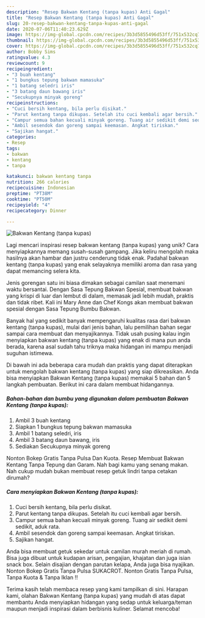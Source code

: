 ```yaml
---
description: "Resep Bakwan Kentang (tanpa kupas) Anti Gagal"
title: "Resep Bakwan Kentang (tanpa kupas) Anti Gagal"
slug: 20-resep-bakwan-kentang-tanpa-kupas-anti-gagal
date: 2020-07-06T11:40:23.629Z
image: https://img-global.cpcdn.com/recipes/3b3d5855496d53ff/751x532cq70/bakwan-kentang-tanpa-kupas-foto-resep-utama.jpg
thumbnail: https://img-global.cpcdn.com/recipes/3b3d5855496d53ff/751x532cq70/bakwan-kentang-tanpa-kupas-foto-resep-utama.jpg
cover: https://img-global.cpcdn.com/recipes/3b3d5855496d53ff/751x532cq70/bakwan-kentang-tanpa-kupas-foto-resep-utama.jpg
author: Bobby Sims
ratingvalue: 4.3
reviewcount: 9
recipeingredient:
- "3 buah kentang"
- "1 bungkus tepung bakwan mamasuka"
- "1 batang seledri iris"
- "3 batang daun bawang iris"
- "Secukupnya minyak goreng"
recipeinstructions:
- "Cuci bersih kentang, bila perlu disikat."
- "Parut kentang tanpa dikupas. Setelah itu cuci kembali agar bersih."
- "Campur semua bahan kecuali minyak goreng. Tuang air sedikit demi sedikit, aduk rata."
- "Ambil sesendok dan goreng sampai keemasan. Angkat tiriskan."
- "Sajikan hangat."
categories:
- Resep
tags:
- bakwan
- kentang
- tanpa

katakunci: bakwan kentang tanpa 
nutrition: 266 calories
recipecuisine: Indonesian
preptime: "PT38M"
cooktime: "PT50M"
recipeyield: "4"
recipecategory: Dinner

---
```



![Bakwan Kentang (tanpa kupas)](https://img-global.cpcdn.com/recipes/3b3d5855496d53ff/751x532cq70/bakwan-kentang-tanpa-kupas-foto-resep-utama.jpg)

Lagi mencari inspirasi resep bakwan kentang (tanpa kupas) yang unik? Cara menyiapkannya memang susah-susah gampang. Jika keliru mengolah maka hasilnya akan hambar dan justru cenderung tidak enak. Padahal bakwan kentang (tanpa kupas) yang enak selayaknya memiliki aroma dan rasa yang dapat memancing selera kita.

Jenis gorengan satu ini biasa dimakan sebagai camilan saat menemani waktu bersantai. Dengan Sasa Tepung Bakwan Spesial, membuat bakwan yang krispi di luar dan lembut di dalam, memasak jadi lebih mudah, praktis dan tidak ribet. Kali ini Mary Anne dan Chef Kongs akan membuat bakwan spesial dengan Sasa Tepung Bumbu Bakwan.

Banyak hal yang sedikit banyak mempengaruhi kualitas rasa dari bakwan kentang (tanpa kupas), mulai dari jenis bahan, lalu pemilihan bahan segar sampai cara membuat dan menyajikannya. Tidak usah pusing kalau ingin menyiapkan bakwan kentang (tanpa kupas) yang enak di mana pun anda berada, karena asal sudah tahu triknya maka hidangan ini mampu menjadi suguhan istimewa.


Di bawah ini ada beberapa cara mudah dan praktis yang dapat diterapkan untuk mengolah bakwan kentang (tanpa kupas) yang siap dikreasikan. Anda bisa menyiapkan Bakwan Kentang (tanpa kupas) memakai 5 bahan dan 5 langkah pembuatan. Berikut ini cara dalam membuat hidangannya.

<!--inarticleads1-->

##### Bahan-bahan dan bumbu yang digunakan dalam pembuatan Bakwan Kentang (tanpa kupas):

1. Ambil 3 buah kentang
1. Siapkan 1 bungkus tepung bakwan mamasuka
1. Ambil 1 batang seledri, iris
1. Ambil 3 batang daun bawang, iris
1. Sediakan Secukupnya minyak goreng


Nonton Bokep Gratis Tanpa Pulsa Dan Kuota. Resep Membuat Bakwan Kentang Tanpa Tepung dan Garam. Nah bagi kamu yang senang makan. Nah cukup mudah bukan membuat resep getuk lindri tanpa cetakan dirumah? 

<!--inarticleads2-->

##### Cara menyiapkan Bakwan Kentang (tanpa kupas):

1. Cuci bersih kentang, bila perlu disikat.
1. Parut kentang tanpa dikupas. Setelah itu cuci kembali agar bersih.
1. Campur semua bahan kecuali minyak goreng. Tuang air sedikit demi sedikit, aduk rata.
1. Ambil sesendok dan goreng sampai keemasan. Angkat tiriskan.
1. Sajikan hangat.


Anda bisa membuat getuk sekedar untuk camilan murah meriah di rumah. Bisa juga dibuat untuk kudapan arisan, pengajian, khajatan dan juga isian snack box. Selain disajian dengan parutan kelapa, Anda juga bisa nyajikan. Nonton Bokep Gratis Tanpa Pulsa SUKACROT. Nonton Gratis Tanpa Pulsa, Tanpa Kuota &amp; Tanpa Iklan !! 

Terima kasih telah membaca resep yang kami tampilkan di sini. Harapan kami, olahan Bakwan Kentang (tanpa kupas) yang mudah di atas dapat membantu Anda menyiapkan hidangan yang sedap untuk keluarga/teman maupun menjadi inspirasi dalam berbisnis kuliner. Selamat mencoba!
